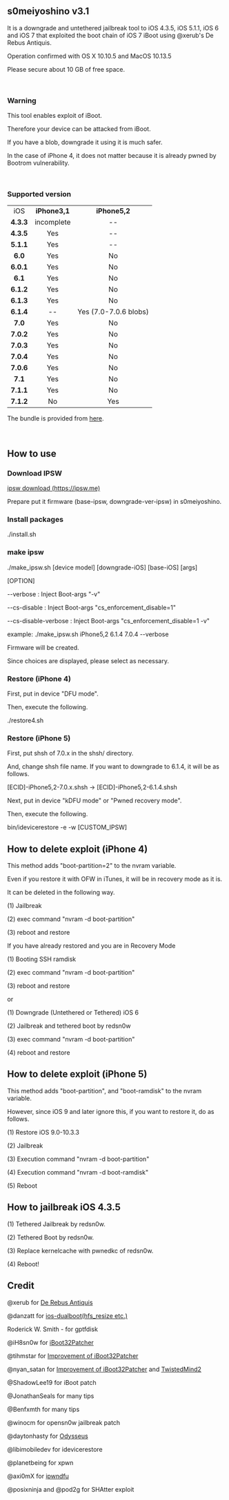 <h2>s0meiyoshino v3.1</h2>
<p>It is a downgrade and untethered jailbreak tool to iOS 4.3.5, iOS 5.1.1, iOS 6 and iOS 7 that exploited the boot chain of iOS 7 iBoot using @xerub's De Rebus Antiquis.</p>
<p>Operation confirmed with OS X 10.10.5 and MacOS 10.13.5</p>
<p>Please secure about 10 GB of free space.</p>
<br/>
<h3>Warning</h3>
<p>This tool enables exploit of iBoot.</p>
<p>Therefore your device can be attacked from iBoot.</p>
<p>If you have a blob, downgrade it using it is much safer.</p>
<p>In the case of iPhone 4, it does not matter because it is already pwned by Bootrom vulnerability.</p>
<br/>
<h3>Supported version</h3>
<table style="border-collapse: collapse;" cellspacing="0" cellpadding="0">
    <tbody>
        <tr>
            <td>
                <p style="margin: 0.0px 0.0px 0.0px 0.0px; text-align: center;" align="center">iOS</p>
            </td>
            <td>
                <p style="margin: 0.0px 0.0px 0.0px 0.0px; text-align: center;" align="center"><strong>iPhone3,1</strong></span></p>
            </td>
            <td>
                <p style="margin: 0.0px 0.0px 0.0px 0.0px; text-align: center;" align="center"><strong>iPhone5,2</strong></span></p>
            </td>
        </tr>
        <tr>
            <td>
                <p style="margin: 0.0px 0.0px 0.0px 0.0px; text-align: center;" align="center"><strong>4.3.3</strong></span></p>
            </td>
            <td>
                <p style="margin: 0.0px 0.0px 0.0px 0.0px; text-align: center;" align="center">incomplete</span></p>
            </td>
            <td>
                <p style="margin: 0.0px 0.0px 0.0px 0.0px; text-align: center;" align="center">--</p>
            </td>
        </tr>
        <tr>
            <td>
                <p style="margin: 0.0px 0.0px 0.0px 0.0px; text-align: center;" align="center"><strong>4.3.5</strong></span></p>
            </td>
            <td>
                <p style="margin: 0.0px 0.0px 0.0px 0.0px; text-align: center;" align="center">Yes</span></p>
            </td>
            <td>
                <p style="margin: 0.0px 0.0px 0.0px 0.0px; text-align: center;" align="center">--</p>
            </td>
        </tr>
        <tr>
            <td>
                <p style="margin: 0.0px 0.0px 0.0px 0.0px; text-align: center;" align="center"><strong>5.1.1</strong></span></p>
            </td>
            <td>
                <p style="margin: 0.0px 0.0px 0.0px 0.0px; text-align: center;" align="center">Yes</span></p>
            </td>
            <td>
                <p style="margin: 0.0px 0.0px 0.0px 0.0px; text-align: center;" align="center">--</p>
            </td>
        </tr>
        <tr>
            <td>
                <p style="margin: 0.0px 0.0px 0.0px 0.0px; text-align: center;" align="center"><strong>6.0</strong></span></p>
            </td>
            <td>
                <p style="margin: 0.0px 0.0px 0.0px 0.0px; text-align: center;" align="center">Yes</span></p>
            </td>
            <td>
                <p style="margin: 0.0px 0.0px 0.0px 0.0px; text-align: center;" align="center">No</span></p>
            </td>
        </tr>
        <tr>
            <td>
                <p style="margin: 0.0px 0.0px 0.0px 0.0px; text-align: center;" align="center"><strong>6.0.1</strong></span></p>
            </td>
            <td>
                <p style="margin: 0.0px 0.0px 0.0px 0.0px; text-align: center;" align="center">Yes</span></p>
            </td>
            <td>
                <p style="margin: 0.0px 0.0px 0.0px 0.0px; text-align: center;" align="center">No</span></p>
            </td>
        </tr>
        <tr>
            <td>
                <p style="margin: 0.0px 0.0px 0.0px 0.0px; text-align: center;" align="center"><strong>6.1</strong></span></p>
            </td>
            <td>
                <p style="margin: 0.0px 0.0px 0.0px 0.0px; text-align: center;" align="center">Yes</span></p>
            </td>
            <td>
                <p style="margin: 0.0px 0.0px 0.0px 0.0px; text-align: center;" align="center">No</span></p>
            </td>
        </tr>
        <tr>
            <td>
                <p style="margin: 0.0px 0.0px 0.0px 0.0px; text-align: center;" align="center"><strong>6.1.2</strong></span></p>
            </td>
            <td>
                <p style="margin: 0.0px 0.0px 0.0px 0.0px; text-align: center;" align="center">Yes</span></p>
            </td>
            <td>
                <p style="margin: 0.0px 0.0px 0.0px 0.0px; text-align: center;" align="center">No</span></p>
            </td>
        </tr>
        <tr>
            <td>
                <p style="margin: 0.0px 0.0px 0.0px 0.0px; text-align: center;" align="center"><strong>6.1.3</strong></span></p>
            </td>
            <td>
                <p style="margin: 0.0px 0.0px 0.0px 0.0px; text-align: center;" align="center">Yes</span></p>
            </td>
            <td>
                <p style="margin: 0.0px 0.0px 0.0px 0.0px; text-align: center;" align="center">No</span></p>
            </td>
        </tr>
        <tr>
            <td>
                <p style="margin: 0.0px 0.0px 0.0px 0.0px; text-align: center;" align="center"><strong>6.1.4</strong></span></p>
            </td>
            <td>
                <p style="margin: 0.0px 0.0px 0.0px 0.0px; text-align: center;" align="center">--</span></p>
            </td>
            <td>
                <p style="margin: 0.0px 0.0px 0.0px 0.0px; text-align: center;" align="center">Yes (7.0-7.0.6 blobs)</span></p>
            </td>
        </tr>
        <tr>
            <td>
                <p style="margin: 0.0px 0.0px 0.0px 0.0px; text-align: center;" align="center"><strong>7.0</strong></span></p>
            </td>
            <td>
                <p style="margin: 0.0px 0.0px 0.0px 0.0px; text-align: center;" align="center">Yes</span></p>
            </td>
            <td>
                <p style="margin: 0.0px 0.0px 0.0px 0.0px; text-align: center;" align="center">No</span></p>
            </td>
        </tr>
        <tr>
            <td>
                <p style="margin: 0.0px 0.0px 0.0px 0.0px; text-align: center;" align="center"><strong>7.0.2</strong></span></p>
            </td>
            <td>
                <p style="margin: 0.0px 0.0px 0.0px 0.0px; text-align: center;" align="center">Yes</span></p>
            </td>
            <td>
                <p style="margin: 0.0px 0.0px 0.0px 0.0px; text-align: center;" align="center">No</span></p>
            </td>
        </tr>
        <tr>
            <td>
                <p style="margin: 0.0px 0.0px 0.0px 0.0px; text-align: center;" align="center"><strong>7.0.3</strong></span></p>
            </td>
            <td>
                <p style="margin: 0.0px 0.0px 0.0px 0.0px; text-align: center;" align="center">Yes</span></p>
            </td>
            <td>
                <p style="margin: 0.0px 0.0px 0.0px 0.0px; text-align: center;" align="center">No</span></p>
            </td>
        </tr>
        <tr>
            <td>
                <p style="margin: 0.0px 0.0px 0.0px 0.0px; text-align: center;" align="center"><strong>7.0.4</strong></span></p>
            </td>
            <td>
                <p style="margin: 0.0px 0.0px 0.0px 0.0px; text-align: center;" align="center">Yes</span></p>
            </td>
            <td>
                <p style="margin: 0.0px 0.0px 0.0px 0.0px; text-align: center;" align="center">No</span></p>
            </td>
        </tr>
        <tr>
            <td>
                <p style="margin: 0.0px 0.0px 0.0px 0.0px; text-align: center;" align="center"><strong>7.0.6</strong></span></p>
            </td>
            <td>
                <p style="margin: 0.0px 0.0px 0.0px 0.0px; text-align: center;" align="center">Yes</span></p>
            </td>
            <td>
                <p style="margin: 0.0px 0.0px 0.0px 0.0px; text-align: center;" align="center">No</span></p>
            </td>
        </tr>
        <tr>
            <td>
                <p style="margin: 0.0px 0.0px 0.0px 0.0px; text-align: center;" align="center"><strong>7.1</strong></span></p>
            </td>
            <td>
                <p style="margin: 0.0px 0.0px 0.0px 0.0px; text-align: center;" align="center">Yes</span></p>
            </td>
            <td>
                <p style="margin: 0.0px 0.0px 0.0px 0.0px; text-align: center;" align="center">No</span></p>
            </td>
        </tr>
        <tr>
            <td>
                <p style="margin: 0.0px 0.0px 0.0px 0.0px; text-align: center;" align="center"><strong>7.1.1</strong></span></p>
            </td>
            <td>
                <p style="margin: 0.0px 0.0px 0.0px 0.0px; text-align: center;" align="center">Yes</span></p>
            </td>
            <td>
                <p style="margin: 0.0px 0.0px 0.0px 0.0px; text-align: center;" align="center">No</span></p>
            </td>
        </tr>
        <tr>
            <td>
                <p style="margin: 0.0px 0.0px 0.0px 0.0px; text-align: center;" align="center"><strong>7.1.2</strong></span></p>
            </td>
            <td>
                <p style="margin: 0.0px 0.0px 0.0px 0.0px; text-align: center;" align="center">No</span></p>
            </td>
            <td>
                <p style="margin: 0.0px 0.0px 0.0px 0.0px; text-align: center;" align="center">Yes</span></p>
            </td>
        </tr>
    </tbody>
</table>
<p>The bundle is provided from <a href="https://github.com/dora2-iOS/xpwn/tree/master/ipsw-patch/FirmwareBundles">here</a>.</p>
<br/>
<h2>How to use</h2>
<h3>Download IPSW</h3>
<a href="https://ipsw.me">ipsw download (https://ipsw.me)</a><br/>
<p>Prepare put it firmware (base-ipsw, downgrade-ver-ipsw) in s0meiyoshino.<br/></p>
<p></p>
<h3>Install packages</h3>
./install.sh<br/>
<p></p>
<h3>make ipsw</h3>
<p>./make_ipsw.sh [device model] [downgrade-iOS] [base-iOS] [args]<br/>
<p></p>
<p>[OPTION]</p>
<p>--verbose                 : Inject Boot-args "-v"</p>
<p>--cs-disable              : Inject Boot-args "cs_enforcement_disable=1"</p>
<p>--cs-disable-verbose      : Inject Boot-args "cs_enforcement_disable=1 -v"</p>
<p></p>
<p>example: ./make_ipsw.sh iPhone5,2 6.1.4 7.0.4 --verbose</p>
<p>Firmware will be created.</p>
<p>Since choices are displayed, please select as necessary.</p>
<p></p>
<h3>Restore (iPhone 4)</h3>
<p>First, put in device "DFU mode".</p>
<p>Then, execute the following.</p>
<p>./restore4.sh</p>
<p></p>
<h3>Restore (iPhone 5)</h3>
<p>First, put shsh of 7.0.x in the shsh/ directory.</p>
<p>And, change shsh file name. If you want to downgrade to 6.1.4, it will be as follows.</p>
<p>[ECID]-iPhone5,2-7.0.x.shsh -> [ECID]-iPhone5,2-6.1.4.shsh</p>
<p></p>
<p>Next, put in device "kDFU mode" or "Pwned recovery mode".</p>
<p>Then, execute the following.</p>
<p>bin/idevicerestore -e -w [CUSTOM_IPSW]</p>
<p></p>
<h2>How to delete exploit (iPhone 4)</h2>
<p>This method adds "boot-partition=2" to the nvram variable.</p>
<p>Even if you restore it with OFW in iTunes, it will be in recovery mode as it is.</p>
<p></p>
<p>It can be deleted in the following way.</p>
<p>(1) Jailbreak</p>
<p>(2) exec command "nvram -d boot-partition"</p>
<p>(3) reboot and restore</p>
<p></p>
<p>If you have already restored and you are in Recovery Mode</p>
<p>(1) Booting SSH ramdisk</p>
<p>(2) exec command "nvram -d boot-partition"</p>
<p>(3) reboot and restore</p>
<p>or</p>
<p>(1) Downgrade (Untethered or Tethered) iOS 6</p>
<p>(2) Jailbreak and tethered boot by redsn0w</p>
<p>(3) exec command "nvram -d boot-partition"</p>
<p>(4) reboot and restore</p>
<p></p>
<h2>How to delete exploit (iPhone 5)</h2>
<p>This method adds "boot-partition", and "boot-ramdisk" to the nvram variable.</p>
<p>However, since iOS 9 and later ignore this, if you want to restore it, do as follows.</p>
<p>(1) Restore iOS 9.0-10.3.3</p>
<p>(2) Jailbreak</p>
<p>(3) Execution command "nvram -d boot-partition"</p>
<p>(4) Execution command "nvram -d boot-ramdisk"</p>
<p>(5) Reboot</p>
<p></p>
<h2>How to jailbreak iOS 4.3.5</h2>
<p>(1) Tethered Jailbreak by redsn0w.</p>
<p>(2) Tethered Boot by redsn0w.</p>
<p>(3) Replace kernelcache with pwnedkc of redsn0w.</p>
<p>(4) Reboot!</p>
<p></p>
<h2>Credit</h2>
<p>@xerub for <a href="https://xerub.github.io/ios/iboot/2018/05/10/de-rebus-antiquis.html">De Rebus Antiquis</a></p>
<p>@danzatt for <a href="https://github.com/danzatt/ios-dualboot">ios-dualboot(hfs_resize etc.)</a></p>
<p>Roderick W. Smith - for gptfdisk</p>
<p>@iH8sn0w for <a href="https://github.com/iH8sn0w/iBoot32Patcher">iBoot32Patcher</a></p>
<p>@tihmstar for <a href="https://github.com/tihmstar/iBoot32Patcher">Improvement of iBoot32Patcher</a></p>
<p>@nyan_satan for <a href="https://github.com/NyanSatan/iBoot32Patcher">Improvement of iBoot32Patcher</a> and <a href="https://github.com/NyanSatan/TwistedMind2">TwistedMind2</a></p>
<p>@ShadowLee19 for iBoot patch</p>
<p>@JonathanSeals for many tips</p>
<p>@Benfxmth for many tips</p>
<p>@winocm for opensn0w jailbreak patch</p>
<p>@daytonhasty for <a href="https://dayt0n.com/articles/Odysseus/">Odysseus</a></p>
<p>@libimobiledev for idevicerestore</p>
<p>@planetbeing for xpwn</p>
<p>@axi0mX for <a href="https://github.com/axi0mX/ipwndfu">ipwndfu</a></p>
<p>@posixninja and @pod2g for SHAtter exploit</p>
<br/>